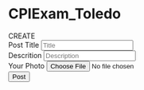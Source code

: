 # CPIExam_Toledo
<html>
<head>
</head>
<body>
    <form action="login.php" method="post">
        <h>CREATE</h><br>
        <label> Post Title </label>
        <input type="text" name="ptitle" placeholder="Title"><br>
        <label> Descrition </label>
        <input type="text" name="description" placeholder="Description"><br>
        <label> Your Photo </label>
        <input type="file" name="photo" placeholder="photo"><br>
        <button type="submit">Post</button>
    </form>
</body>
</html>
